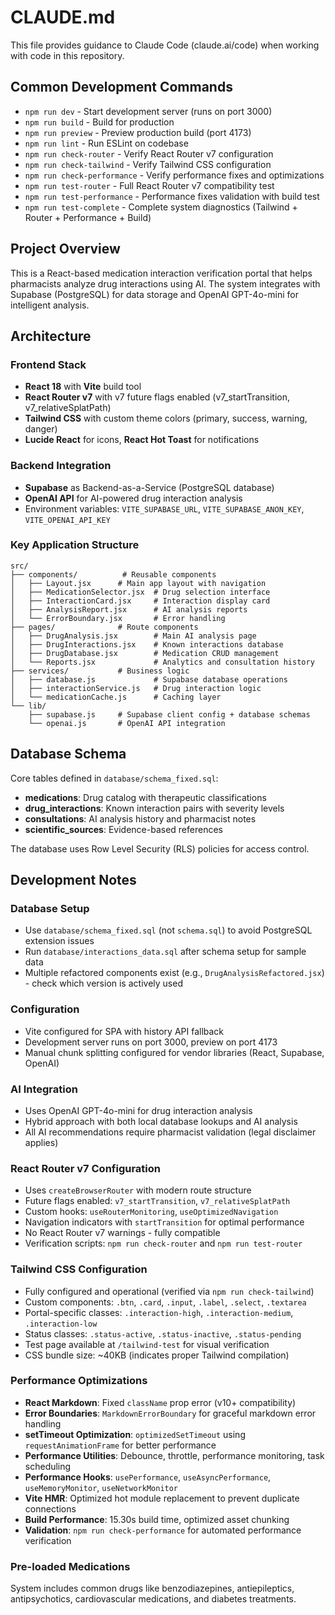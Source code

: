 # CLAUDE.md

This file provides guidance to Claude Code (claude.ai/code) when working with code in this repository.

## Common Development Commands

- `npm run dev` - Start development server (runs on port 3000)
- `npm run build` - Build for production  
- `npm run preview` - Preview production build (port 4173)
- `npm run lint` - Run ESLint on codebase
- `npm run check-router` - Verify React Router v7 configuration
- `npm run check-tailwind` - Verify Tailwind CSS configuration
- `npm run check-performance` - Verify performance fixes and optimizations
- `npm run test-router` - Full React Router v7 compatibility test
- `npm run test-performance` - Performance fixes validation with build test
- `npm run test-complete` - Complete system diagnostics (Tailwind + Router + Performance + Build)

## Project Overview

This is a React-based medication interaction verification portal that helps pharmacists analyze drug interactions using AI. The system integrates with Supabase (PostgreSQL) for data storage and OpenAI GPT-4o-mini for intelligent analysis.

## Architecture

### Frontend Stack
- **React 18** with **Vite** build tool
- **React Router v7** with v7 future flags enabled (v7_startTransition, v7_relativeSplatPath)
- **Tailwind CSS** with custom theme colors (primary, success, warning, danger)
- **Lucide React** for icons, **React Hot Toast** for notifications

### Backend Integration
- **Supabase** as Backend-as-a-Service (PostgreSQL database)
- **OpenAI API** for AI-powered drug interaction analysis
- Environment variables: `VITE_SUPABASE_URL`, `VITE_SUPABASE_ANON_KEY`, `VITE_OPENAI_API_KEY`

### Key Application Structure

```
src/
├── components/          # Reusable components
│   ├── Layout.jsx      # Main app layout with navigation
│   ├── MedicationSelector.jsx  # Drug selection interface
│   ├── InteractionCard.jsx     # Interaction display card  
│   ├── AnalysisReport.jsx      # AI analysis reports
│   └── ErrorBoundary.jsx       # Error handling
├── pages/              # Route components
│   ├── DrugAnalysis.jsx        # Main AI analysis page
│   ├── DrugInteractions.jsx    # Known interactions database
│   ├── DrugDatabase.jsx        # Medication CRUD management
│   └── Reports.jsx             # Analytics and consultation history
├── services/           # Business logic
│   ├── database.js             # Supabase database operations
│   ├── interactionService.js   # Drug interaction logic
│   └── medicationCache.js      # Caching layer
└── lib/
    ├── supabase.js     # Supabase client config + database schemas
    └── openai.js       # OpenAI API integration
```

## Database Schema

Core tables defined in `database/schema_fixed.sql`:
- **medications**: Drug catalog with therapeutic classifications
- **drug_interactions**: Known interaction pairs with severity levels
- **consultations**: AI analysis history and pharmacist notes  
- **scientific_sources**: Evidence-based references

The database uses Row Level Security (RLS) policies for access control.

## Development Notes

### Database Setup
- Use `database/schema_fixed.sql` (not `schema.sql`) to avoid PostgreSQL extension issues
- Run `database/interactions_data.sql` after schema setup for sample data
- Multiple refactored components exist (e.g., `DrugAnalysisRefactored.jsx`) - check which version is actively used

### Configuration 
- Vite configured for SPA with history API fallback
- Development server runs on port 3000, preview on port 4173  
- Manual chunk splitting configured for vendor libraries (React, Supabase, OpenAI)

### AI Integration
- Uses OpenAI GPT-4o-mini for drug interaction analysis
- Hybrid approach with both local database lookups and AI analysis
- All AI recommendations require pharmacist validation (legal disclaimer applies)

### React Router v7 Configuration
- Uses `createBrowserRouter` with modern route structure
- Future flags enabled: `v7_startTransition`, `v7_relativeSplatPath`
- Custom hooks: `useRouterMonitoring`, `useOptimizedNavigation`
- Navigation indicators with `startTransition` for optimal performance
- No React Router v7 warnings - fully compatible
- Verification scripts: `npm run check-router` and `npm run test-router`

### Tailwind CSS Configuration
- Fully configured and operational (verified via `npm run check-tailwind`)
- Custom components: `.btn`, `.card`, `.input`, `.label`, `.select`, `.textarea`
- Portal-specific classes: `.interaction-high`, `.interaction-medium`, `.interaction-low`
- Status classes: `.status-active`, `.status-inactive`, `.status-pending`
- Test page available at `/tailwind-test` for visual verification
- CSS bundle size: ~40KB (indicates proper Tailwind compilation)

### Performance Optimizations
- **React Markdown**: Fixed `className` prop error (v10+ compatibility)
- **Error Boundaries**: `MarkdownErrorBoundary` for graceful markdown error handling
- **setTimeout Optimization**: `optimizedSetTimeout` using `requestAnimationFrame` for better performance
- **Performance Utilities**: Debounce, throttle, performance monitoring, task scheduling
- **Performance Hooks**: `usePerformance`, `useAsyncPerformance`, `useMemoryMonitor`, `useNetworkMonitor`
- **Vite HMR**: Optimized hot module replacement to prevent duplicate connections
- **Build Performance**: 15.30s build time, optimized asset chunking
- **Validation**: `npm run check-performance` for automated performance verification

### Pre-loaded Medications
System includes common drugs like benzodiazepines, antiepileptics, antipsychotics, cardiovascular medications, and diabetes treatments.